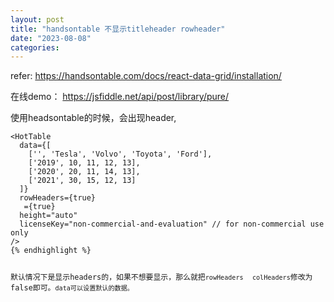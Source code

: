```yaml
---
layout: post
title: "handsontable 不显示titleheader rowheader"
date: "2023-08-08"
categories: 
---
```

<p>refer: <a href="https://handsontable.com/docs/react-data-grid/installation/">https://handsontable.com/docs/react-data-grid/installation/</a></p>

<p>在线demo： <a href="https://jsfiddle.net/api/post/library/pure/">https://jsfiddle.net/api/post/library/pure/</a></p>

<p>使用headsontable的时候，会出现header,</p>

<div class="extra-class language-jsx">
<pre>
<code>&lt;HotTable
  data={[
    [&#39;&#39;, &#39;Tesla&#39;, &#39;Volvo&#39;, &#39;Toyota&#39;, &#39;Ford&#39;],
    [&#39;2019&#39;, 10, 11, 12, 13],
    [&#39;2020&#39;, 20, 11, 14, 13],
    [&#39;2021&#39;, 30, 15, 12, 13]
  ]}
  rowHeaders={true}
   ={true}
  height=&quot;auto&quot;
  licenseKey=&quot;non-commercial-and-evaluation&quot; // for non-commercial use only
/&gt;
{% endhighlight %}

<p>默认情况下是显示headers的，如果不想要显示，那么就把<code>rowHeaders</code>&nbsp; <code>colHeaders</code>修改为false即可。<code>data可以设置默认的数据。</code></p>
</div>

